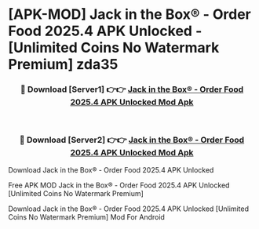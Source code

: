 # [APK-MOD] Jack in the Box® - Order Food 2025.4 APK Unlocked - [Unlimited Coins No Watermark Premium] zda35



<div align="center">
<h3>🔴 Download [Server1] 👉👉 <a href="https://momento.my/?title=Jack_in_the_Box®_-_Order_Food_2025.4_APK_Unlocked">Jack in the Box® - Order Food 2025.4 APK Unlocked Mod Apk</a></h3><br>

<h3>🔴 Download [Server2] 👉👉 <a href="https://momento.my/?title=Jack_in_the_Box®_-_Order_Food_2025.4_APK_Unlocked">Jack in the Box® - Order Food 2025.4 APK Unlocked Mod Apk</a></h3>
</div>



Download Jack in the Box® - Order Food 2025.4 APK Unlocked 

Free APK MOD Jack in the Box® - Order Food 2025.4 APK Unlocked [Unlimited Coins No Watermark Premium]

Download Jack in the Box® - Order Food 2025.4 APK Unlocked [Unlimited Coins No Watermark Premium] Mod For Android
